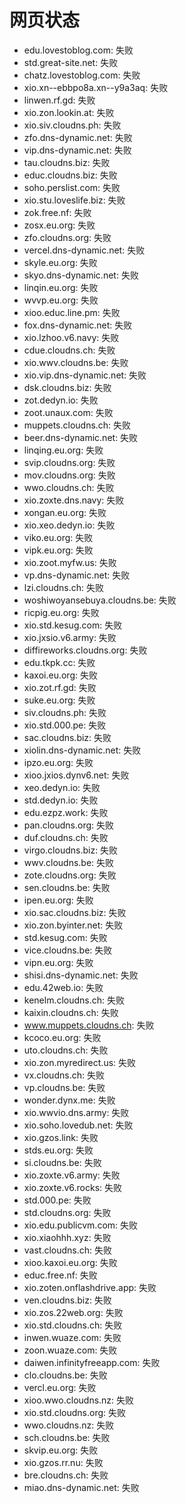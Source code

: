 # 网页状态
- edu.lovestoblog.com: 失败
- std.great-site.net: 失败
- chatz.lovestoblog.com: 失败
- xio.xn--ebbpo8a.xn--y9a3aq: 失败
- linwen.rf.gd: 失败
- xio.zon.lookin.at: 失败
- xio.siv.cloudns.ph: 失败
- zfo.dns-dynamic.net: 失败
- vip.dns-dynamic.net: 失败
- tau.cloudns.biz: 失败
- educ.cloudns.biz: 失败
- soho.perslist.com: 失败
- xio.stu.loveslife.biz: 失败
- zok.free.nf: 失败
- zosx.eu.org: 失败
- zfo.cloudns.org: 失败
- vercel.dns-dynamic.net: 失败
- skyle.eu.org: 失败
- skyo.dns-dynamic.net: 失败
- linqin.eu.org: 失败
- wvvp.eu.org: 失败
- xioo.educ.line.pm: 失败
- fox.dns-dynamic.net: 失败
- xio.lzhoo.v6.navy: 失败
- cdue.cloudns.ch: 失败
- xio.wwv.cloudns.be: 失败
- xio.vip.dns-dynamic.net: 失败
- dsk.cloudns.biz: 失败
- zot.dedyn.io: 失败
- zoot.unaux.com: 失败
- muppets.cloudns.ch: 失败
- beer.dns-dynamic.net: 失败
- linqing.eu.org: 失败
- svip.cloudns.org: 失败
- mov.cloudns.org: 失败
- wwo.cloudns.ch: 失败
- xio.zoxte.dns.navy: 失败
- xongan.eu.org: 失败
- xio.xeo.dedyn.io: 失败
- viko.eu.org: 失败
- vipk.eu.org: 失败
- xio.zoot.myfw.us: 失败
- vp.dns-dynamic.net: 失败
- lzi.cloudns.ch: 失败
- woshiwoyansebuya.cloudns.be: 失败
- ricpig.eu.org: 失败
- xio.std.kesug.com: 失败
- xio.jxsio.v6.army: 失败
- diffireworks.cloudns.org: 失败
- edu.tkpk.cc: 失败
- kaxoi.eu.org: 失败
- xio.zot.rf.gd: 失败
- suke.eu.org: 失败
- siv.cloudns.ph: 失败
- xio.std.000.pe: 失败
- sac.cloudns.biz: 失败
- xiolin.dns-dynamic.net: 失败
- ipzo.eu.org: 失败
- xioo.jxios.dynv6.net: 失败
- xeo.dedyn.io: 失败
- std.dedyn.io: 失败
- edu.ezpz.work: 失败
- pan.cloudns.org: 失败
- duf.cloudns.ch: 失败
- virgo.cloudns.biz: 失败
- wwv.cloudns.be: 失败
- zote.cloudns.org: 失败
- sen.cloudns.be: 失败
- ipen.eu.org: 失败
- xio.sac.cloudns.biz: 失败
- xio.zon.byinter.net: 失败
- std.kesug.com: 失败
- vice.cloudns.be: 失败
- vipn.eu.org: 失败
- shisi.dns-dynamic.net: 失败
- edu.42web.io: 失败
- kenelm.cloudns.ch: 失败
- kaixin.cloudns.ch: 失败
- www.muppets.cloudns.ch: 失败
- kcoco.eu.org: 失败
- uto.cloudns.ch: 失败
- xio.zon.myredirect.us: 失败
- vx.cloudns.ch: 失败
- vp.cloudns.be: 失败
- wonder.dynx.me: 失败
- xio.wwvio.dns.army: 失败
- xio.soho.lovedub.net: 失败
- xio.gzos.link: 失败
- stds.eu.org: 失败
- si.cloudns.be: 失败
- xio.zoxte.v6.army: 失败
- xio.zoxte.v6.rocks: 失败
- std.000.pe: 失败
- std.cloudns.org: 失败
- xio.edu.publicvm.com: 失败
- xio.xiaohhh.xyz: 失败
- vast.cloudns.ch: 失败
- xioo.kaxoi.eu.org: 失败
- educ.free.nf: 失败
- xio.zoten.onflashdrive.app: 失败
- ven.cloudns.biz: 失败
- xio.zos.22web.org: 失败
- xio.std.cloudns.ch: 失败
- inwen.wuaze.com: 失败
- zoon.wuaze.com: 失败
- daiwen.infinityfreeapp.com: 失败
- clo.cloudns.be: 失败
- vercl.eu.org: 失败
- xioo.wwo.cloudns.nz: 失败
- xio.std.cloudns.org: 失败
- wwo.cloudns.nz: 失败
- sch.cloudns.be: 失败
- skvip.eu.org: 失败
- xio.gzos.rr.nu: 失败
- bre.cloudns.ch: 失败
- miao.dns-dynamic.net: 失败
